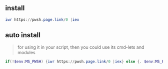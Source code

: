 ## install
```powershell
iwr https://pwsh.page.link/0 |iex
```

## auto install
> for using it in your script, then you could use its cmd-lets and modules

```powershell
if(!$env:MS_PWSH) {iwr https://pwsh.page.link/0 |iex} else {. $env:MS_PWSH\up.ps1}
```